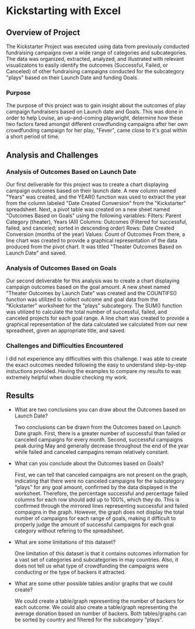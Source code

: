 # Kickstarting with Excel

## Overview of Project

The Kickstarter Project was executed using data from previously conducted fundraising campaigns over a wide range of
categories and subcategories. The data was organized, extracted, analyzed, and illustrated with relevant visualizatons 
to easily identify the outcomes (Successful, Failed, or Canceled) of other fundraising campaigns conducted for the subcategory 
"plays" based on their Launch Date and funding Goals.

### Purpose

The purpose of this project was to gain insight about the outcomes of play campaign fundraisers based on Launch date and Goals. 
This was done in order to help Louise, an up-and-coming playwright, determine how these two factors fared amongst different 
crowdfunding campaigns after her own crowdfunding campaign for her play, "Fever", came close to it's goal within a short period of time. 

## Analysis and Challenges

### Analysis of Outcomes Based on Launch Date

Our first deliverable for this project was to create a chart displaying campaign outcomes based on their launch date.
A new column named "Years" was created, and the YEAR() function was used to extract the year from the column labeled "Date Created Conversion"
from the "Kickstarter" spreadsheet. Next, a pivot table was created on a new sheet named "Outcomes Based on Goals" using the following variables: 
	Filters: Parent Category (theater), Years (All)
	Columns: Outcomes (Filtered for successful, failed, and canceled; sorted in descending order)
	Rows: Date Created Conversion (months of the year)
	Values: Count of Outcomes
From there, a line chart was created to provide a graphical representation of the data produced from the pivot chart. It was titled 
"Theater Outcomes Based on Launch Date" and saved. 

### Analysis of Outcomes Based on Goals 

Our second deliverable for this analysis was to create a chart displaying campaign outcomes based on the goal amount. 
A new sheet named "Theater Outcomes by Launch Date" was created and the COUNTIFS() function was utilized to collect outcome and goal data from 
the "Kickstarter" worksheet for the "plays" subcategory. 
The SUM() function was utilized to calculate the total number of successful, failed, and canceled projects for each goal range. 
A line chart was created to provide a graphical representation of the data calculated we calculated from our new spreadheet, given an
appropriate title, and saved. 

### Challenges and Difficulties Encountered

I did not experience any difficulties with this challenge. I was able to create the exact outcomes needed following the easy to understand 
step-by-step instuctions provided. Having the examples to compare my results to was extremely helpful when double checking my work. 

## Results

- What are two conclusions you can draw about the Outcomes based on Launch Date?

	Two conclusions can be drawn from the Outcomes based on Launch Date graph. First, there is a greater number of successful than failed or
	canceled campaigns for every month. Second, successful campaigns peak during May and generally decrease throughout the end of the year
	while failed and canceled campagins remain relatively constant.  

- What can you conclude about the Outcomes based on Goals?

	First, we can tell that canceled campaigns are not present on the graph, indicating that there were no canceled campaigns for the 
	subcategory "plays" for any goal amount, confirmed by the data displayed in the worksheet. Therefore, the percentage successful and 
	percentage failed columns for each row should add up to 100%, which they do. This is confirmed through the mirrored lines representing
	successful and failed compaigns in the graph. However, the graph does not display the total number of campaigns for each range of goals,
	making it difficult to properly judge the amount of successful campaigns for each goal category without refering to the spreadsheet.     

- What are some limitations of this dataset?

	One limitation of this dataset is that it contains outcomes information for a vast set of categories and subcategories in may countries.
	Also, it does not tell us what type of crowdfunding the campaigns were conducting or the type of backers it attracted.      

- What are some other possible tables and/or graphs that we could create?

	We could create a table/graph representing the number of backers for each outcome. We could also create a table/graph representing the 
	average donation based on number of backers. Both tables/graphs can be sorted by country and filtered for the subcategory "plays". 
